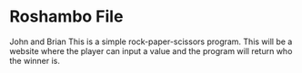 # Roshambo File

John and Brian
This is a simple rock-paper-scissors program. This will be a website where the player can input a value and the program will return who the winner is. 
